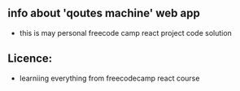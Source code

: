 ## info about 'qoutes machine' web app 
- this is may personal freecode camp react project code solution

## Licence:
-  learniing everything from freecodecamp react course
